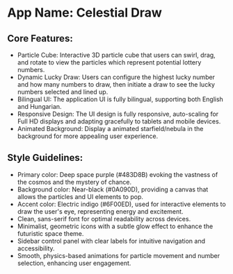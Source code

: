 # **App Name**: Celestial Draw

## Core Features:

- Particle Cube: Interactive 3D particle cube that users can swirl, drag, and rotate to view the particles which represent potential lottery numbers.
- Dynamic Lucky Draw: Users can configure the highest lucky number and how many numbers to draw, then initiate a draw to see the lucky numbers selected and lined up.
- Bilingual UI: The application UI is fully bilingual, supporting both English and Hungarian.
- Responsive Design: The UI design is fully responsive, auto-scaling for Full HD displays and adapting gracefully to tablets and mobile devices.
- Animated Background: Display a animated starfield/nebula in the background for more appealing user experience.

## Style Guidelines:

- Primary color: Deep space purple (#483D8B) evoking the vastness of the cosmos and the mystery of chance.
- Background color: Near-black (#0A090D), providing a canvas that allows the particles and UI elements to pop.
- Accent color: Electric indigo (#6F00ED), used for interactive elements to draw the user's eye, representing energy and excitement.
- Clean, sans-serif font for optimal readability across devices.
- Minimalist, geometric icons with a subtle glow effect to enhance the futuristic space theme.
- Sidebar control panel with clear labels for intuitive navigation and accessibility.
- Smooth, physics-based animations for particle movement and number selection, enhancing user engagement.
